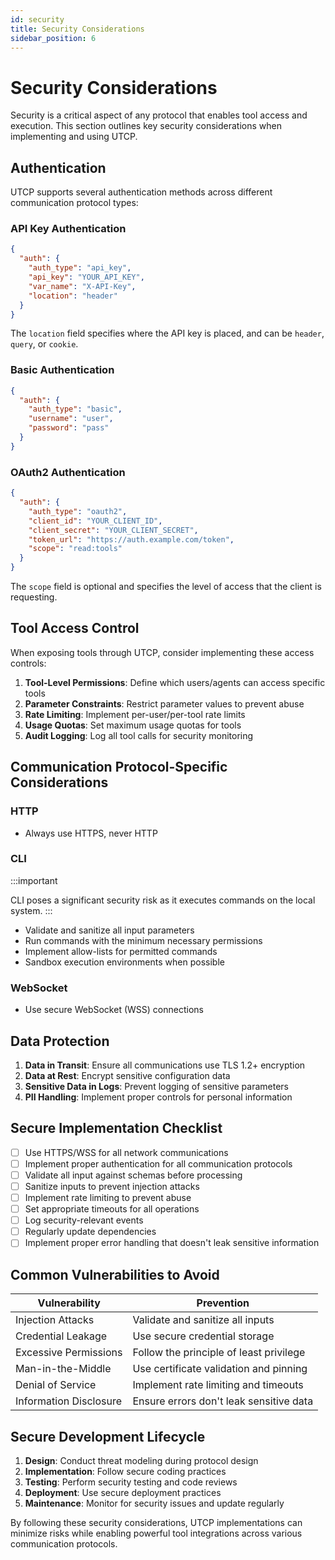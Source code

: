 ```yaml
---
id: security
title: Security Considerations
sidebar_position: 6
---
```


# Security Considerations

Security is a critical aspect of any protocol that enables tool access and execution. This section outlines key security considerations when implementing and using UTCP.

## Authentication

UTCP supports several authentication methods across different communication protocol types:

### API Key Authentication

```json
{
  "auth": {
    "auth_type": "api_key",
    "api_key": "YOUR_API_KEY",
    "var_name": "X-API-Key",
    "location": "header"
  }
}
```

The `location` field specifies where the API key is placed, and can be `header`, `query`, or `cookie`.

### Basic Authentication

```json
{
  "auth": {
    "auth_type": "basic",
    "username": "user",
    "password": "pass"
  }
}
```

### OAuth2 Authentication

```json
{
  "auth": {
    "auth_type": "oauth2",
    "client_id": "YOUR_CLIENT_ID",
    "client_secret": "YOUR_CLIENT_SECRET",
    "token_url": "https://auth.example.com/token",
    "scope": "read:tools"
  }
}
```

The `scope` field is optional and specifies the level of access that the client is requesting.

## Tool Access Control

When exposing tools through UTCP, consider implementing these access controls:

1. **Tool-Level Permissions**: Define which users/agents can access specific tools
2. **Parameter Constraints**: Restrict parameter values to prevent abuse
3. **Rate Limiting**: Implement per-user/per-tool rate limits
4. **Usage Quotas**: Set maximum usage quotas for tools
5. **Audit Logging**: Log all tool calls for security monitoring

## Communication Protocol-Specific Considerations

### HTTP

- Always use HTTPS, never HTTP

### CLI

:::important

CLI poses a significant security risk as it executes commands on the local system.
:::

- Validate and sanitize all input parameters
- Run commands with the minimum necessary permissions
- Implement allow-lists for permitted commands
- Sandbox execution environments when possible

### WebSocket

- Use secure WebSocket (WSS) connections

## Data Protection

1. **Data in Transit**: Ensure all communications use TLS 1.2+ encryption
2. **Data at Rest**: Encrypt sensitive configuration data
3. **Sensitive Data in Logs**: Prevent logging of sensitive parameters
4. **PII Handling**: Implement proper controls for personal information

## Secure Implementation Checklist

- [ ] Use HTTPS/WSS for all network communications
- [ ] Implement proper authentication for all communication protocols
- [ ] Validate all input against schemas before processing
- [ ] Sanitize inputs to prevent injection attacks
- [ ] Implement rate limiting to prevent abuse
- [ ] Set appropriate timeouts for all operations
- [ ] Log security-relevant events
- [ ] Regularly update dependencies
- [ ] Implement proper error handling that doesn't leak sensitive information

## Common Vulnerabilities to Avoid

| Vulnerability | Prevention |
|--------------|------------|
| Injection Attacks | Validate and sanitize all inputs |
| Credential Leakage | Use secure credential storage |
| Excessive Permissions | Follow the principle of least privilege |
| Man-in-the-Middle | Use certificate validation and pinning |
| Denial of Service | Implement rate limiting and timeouts |
| Information Disclosure | Ensure errors don't leak sensitive data |

## Secure Development Lifecycle

1. **Design**: Conduct threat modeling during protocol design
2. **Implementation**: Follow secure coding practices
3. **Testing**: Perform security testing and code reviews
4. **Deployment**: Use secure deployment practices
5. **Maintenance**: Monitor for security issues and update regularly

By following these security considerations, UTCP implementations can minimize risks while enabling powerful tool integrations across various communication protocols.
